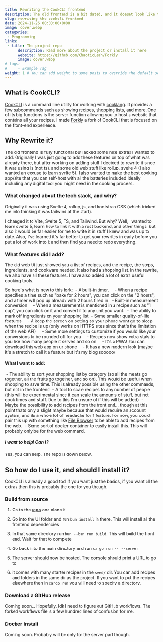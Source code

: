```yaml
---
title: Rewriting the CookCLI frontend
description: The old frontend is a bit dated, and it doesnt look like the project is active anymore. Time to fix that
slug: rewriting-the-cookcli-frontend
date: 2024-11-26 00:00:00+0000
image: cover.webp
categories:
 - Programming
links:
 - title: The project repo
      description: Read more about the project or install it here
      website: https://github.com/ChaoticLeah/Forkly
      image: cover.webp
# tags:
#     - Example Tag
weight: 1 # You can add weight to some posts to override the default sorting (date descending)
---
```


## What is CookCLI?

[CookCLI](https://github.com/cooklang/cookcli) is a command line utility for working with [cooklang](https://cooklang.org/). It provides a few subcommands such as showing recipes, shopping lists, and more. One of its big functions is the server function allowing you to host a website that contains all your recipes. I made [Forkly](https://github.com/ChaoticLeah/Forkly) a fork of CookCLI that is focused on the front-end experience.

## Why Rewrite it?

The old frontend is fully functional but lacked some nice extras I wanted to add. Originally I was just going to add these features on top of what was already there, but after working on adding stuff I decided to rewrite it since it was using js (not ts), and some old web stuff like rollup, svelte 4 (I also wanted an excuse to learn svelte 5). I also wanted to make the best cooking app/site that you can self-host with all the batteries included ideally including any digital tool you might need in the cooking process.

### What changed about the tech stack, and why?

Originally it was using Svelte 4, rollup, js, and bootstrap CSS (which tricked me into thinking it was tailwind at the start).

I changed it to Vite, Svelte 5, TS, and Tailwind. But why? Well, I wanted to learn svelte 5, learn how to link it with a rust backend, and other things, but also it would be far easier for me to write it in stuff I knew and was up to date. Also, I've learned it's far better to get your rewrites in early before you put a lot of work into it and then find you need to redo everything.

### What features did I add?

The old web UI just showed you a list of recipes, and the recipe, the steps, ingredients, and cookware needed. It also had a shopping list. In the rewrite, we also have all these features. I have also added a lot of extra useful cooking tools.

So here's what is new to this fork:
 - A built-in timer.
    - When a recipe specifies a time such as "bake for 2 hours", you can click on the "2 hours", and a timer will pop up already with 2 hours filled in.
 - Built-in measurement conversion
    - When a measurement is mentioned in a recipe such as "1 cup", you can click on it and convert it to any unit you want.
 - The ability to mark off ingredients on your shopping list
 - Some smaller quality-of-life features
    - A keep the screen on setting so your phone wont go to sleep when the recipe is up (only works on HTTPS sites since that's the limitation of the web API)
    - Some more settings to customize if you would like your conversions to be rounded off for you
    - Recipes now show extra stats to you like how many people it serves and so on
    - It's a PWA! You can download this web app on ur phone
    - It has a new modern look (maybe it's a stretch to call it a feature but it's my blog sooooo)

#### What I want to add:
 - The ability to sort your shopping list by category (so all the meats go together, all the fruits go together, and so on). This would be useful when shopping to save time. This is already possible using the other commands, but not in the frontend
 - A tool to scale recipes to any number of people (this will be experimental since it can scale the amounts of stuff, but not cook times and stuff. Due to this I'm unsure of if this will be added)
 - Maybe the possibility to add recipes from the front end... though at this point thats only a slight maybe because that would require an account system, and its a whole lot of headache for 1 feature. For now, you could pair this up with something like [File Browser](https://github.com/filebrowser/filebrowser) to be able to add recipes from the web.
 - Some sort of docker container to easily install this. This will probably only be for the web command.

##### I want to help! Can I?
Yes, you can help. The repo is down below.


## So how do I use it, and should I install it?

CookCLI is already a good tool if you want just the basics, if you want all the extras then this is probably the one for you though.

### Build from source

1. Go to the [repo](https://github.com/ChaoticLeah/Forkly) and clone it

2. Go into the UI folder and run `bun install` in there. This will install all the frontend dependencies

3. In that same directory run `bun --bun run build`. This will build the front end. Wait for that to complete

4. Go back into the main directory and run `cargo run -- --server`

5. The server should now be hosted. The console should print a URL to go to

6. it comes with many starter recipes in the `seed/` dir. You can add recipes and folders in the same dir as the project. If you want to put the recipes elsewhere then in `cargo run` you will need to specify a directory.

### Download a GitHub release

Coming soon... Hopefully. Idk I need to figure out GitHub workflows. The forked workflows file is a few hundred lines of confusion for me.

### Docker install

Coming soon. Probably will be only for the server part though.